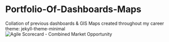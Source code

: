 # Portfolio-Of-Dashboards-Maps
Collation of previous dashboards &amp; GIS Maps created throughout my career
theme: jekyll-theme-minimal
![Agile Scorecard - Combined Market Opportunity](https://github.com/LewisSands92/Portfolio-Of-Dashboards-Maps/assets/152429844/f3521883-1398-4b94-9b78-596d8e287760)
